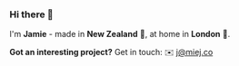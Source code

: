 ### Hi there 👋

I'm **Jamie** - made in **New Zealand** 🥝, at home in **London** 💂.

**Got an interesting project?** Get in touch: ✉️ [j@miej.co](mailto:j@miej.co)
